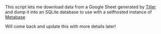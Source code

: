 This script lets me download data from a Google Sheet generated by [Tiller](https://www.tillerhq.com/) and dump it into an SQLite database to use with a selfhosted instance of [Metabase](https://www.metabase.com/)

Will come back and update this with more details later!